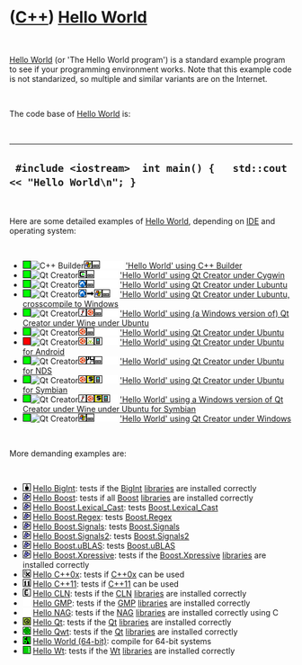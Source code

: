 



 

 

 

 

 

([C++](Cpp.htm)) [Hello World](CppHelloWorld.htm)
=================================================

 

[Hello World](CppHelloWorld.htm) (or 'The Hello World program') is a
standard example program to see if your programming environment works.
Note that this example code is not standarized, so multiple and similar
variants are on the Internet.

 

The code base of [Hello World](CppHelloWorld.htm) is:

 

  ------------------------------------------------------------------------
  ` #include <iostream>  int main() {   std::cout << "Hello World\n"; }`
  ------------------------------------------------------------------------

 

Here are some detailed examples of [Hello World](CppHelloWorld.htm),
depending on [IDE](CppIde.htm) and operating system:

 

-   ![OKAY](PicGreen.png)![C++
    Builder](PicCppBuilder.png)![Windows](PicWindows.png)![Desktop](PicDesktop.png)![
    ](PicSpacer.png)![ ](PicSpacer.png)![ ](PicSpacer.png) ['Hello
    World' using C++ Builder](CppHelloWorldCppBuilder.htm)
-   ![OKAY](PicGreen.png)![Qt
    Creator](PicQtCreator.png)![Cygwin](PicCygwin.png)![Desktop](PicDesktop.png)![
    ](PicSpacer.png)![ ](PicSpacer.png)![ ](PicSpacer.png) ['Hello
    World' using Qt Creator under
    Cygwin](CppHelloWorldQtCreatorCygwin.htm)
-   ![OKAY](PicGreen.png)![Qt
    Creator](PicQtCreator.png)![Lubuntu](PicLubuntu.png)![Desktop](PicDesktop.png)![
    ](PicSpacer.png)![ ](PicSpacer.png)![ ](PicSpacer.png) ['Hello
    World' using Qt Creator under
    Lubuntu](CppHelloWorldQtCreatorLubuntu.htm)
-   ![OKAY](PicGreen.png)![Qt
    Creator](PicQtCreator.png)![Lubuntu](PicLubuntu.png)![to](PicTo.png)![Windows](PicWindows.png)![Desktop](PicDesktop.png)![
    ](PicSpacer.png) ['Hello World' using Qt Creator under Lubuntu,
    crosscompile to Windows](CppHelloWorldQtCreatorLubuntuToWindows.htm)
-   ![OKAY](PicGreen.png)![Qt
    Creator](PicQtCreator.png)![Wine](PicWine.png)![Ubuntu](PicUbuntu.png)![Desktop](PicDesktop.png)![
    ](PicSpacer.png)![ ](PicSpacer.png) ['Hello World' using (a Windows
    version of) Qt Creator under Wine under
    Ubuntu](CppHelloWorldQtCreatorWineUbuntu.htm)
-   ![OKAY](PicGreen.png)![Qt
    Creator](PicQtCreator.png)![Ubuntu](PicUbuntu.png)![Desktop](PicDesktop.png)![
    ](PicSpacer.png)![ ](PicSpacer.png)![ ](PicSpacer.png) ['Hello
    World' using Qt Creator under
    Ubuntu](CppHelloWorldQtCreatorUbuntu.htm)
-   ![FAIL](PicRed.png)![Qt
    Creator](PicQtCreator.png)![Ubuntu](PicUbuntu.png)![Android](PicAndroid.png)![Mobile](PicMobile.png)![
    ](PicSpacer.png)![ ](PicSpacer.png) ['Hello World' using Qt Creator
    under Ubuntu for Android](CppHelloWorldQtCreatorUbuntuAndroid.htm)
-   ![OKAY](PicGreen.png)![Qt
    Creator](PicQtCreator.png)![Ubuntu](PicUbuntu.png)![NDS](PicNds.png)![Desktop](PicDesktop.png)![
    ](PicSpacer.png)![ ](PicSpacer.png) ['Hello World' using Qt Creator
    under Ubuntu for NDS](CppHelloWorldQtCreatorUbuntuNds.htm)
-   ![OKAY](PicGreen.png)![Qt
    Creator](PicQtCreator.png)![Ubuntu](PicUbuntu.png)![Symbian](PicSymbian.png)![Mobile](PicMobile.png)![
    ](PicSpacer.png)![ ](PicSpacer.png) ['Hello World' using Qt Creator
    under Ubuntu for Symbian](CppHelloWorldQtCreatorUbuntuSymbian.htm)
-   ![OKAY](PicGreen.png)![Qt
    Creator](PicQtCreator.png)![Wine](PicWine.png)![Ubuntu](PicUbuntu.png)![Symbian](PicSymbian.png)![Mobile](PicMobile.png)![
    ](PicSpacer.png) ['Hello World' using a Windows version of Qt
    Creator under Wine under Ubuntu for
    Symbian](CppHelloWorldQtCreatorWineUbuntuSymbian.htm)
-   ![OKAY](PicGreen.png)![Qt
    Creator](PicQtCreator.png)![Windows](PicWindows.png)![Desktop](PicDesktop.png)![
    ](PicSpacer.png)![ ](PicSpacer.png)![ ](PicSpacer.png) ['Hello
    World' using Qt Creator under
    Windows](CppHelloWorldQtCreatorWindows.htm)

 

More demanding examples are:

 

-   ![BigInt](PicBigInt.png) [Hello BigInt](CppHelloBigInt.htm): tests
    if the [BigInt](CppBigInt.htm) [libraries](CppLibrary.htm) are
    installed correctly
-   ![Boost](PicBoost.png) [Hello Boost](CppHelloBoost.htm): tests if
    all [Boost](CppBoost.htm) [libraries](CppLibrary.htm) are installed
    correctly
-   ![Boost](PicBoost.png) [Hello
    Boost.Lexical\_Cast](CppHelloBoostLexical_Cast.htm): tests
    [Boost.Lexical\_Cast](CppBoostLexical_Cast.htm)
-   ![Boost](PicBoost.png) [Hello Boost.Regex](CppHelloBoostRegex.htm):
    tests [Boost.Regex](CppBoostRegex.htm)
-   ![Boost](PicBoost.png) [Hello
    Boost.Signals](CppHelloBoostSignals.htm): tests
    [Boost.Signals](CppBoostSignals.htm)
-   ![Boost](PicBoost.png) [Hello
    Boost.Signals2](CppHelloBoostSignals2.htm): tests
    [Boost.Signals2](CppBoostSignals2.htm)
-   ![Boost](PicBoost.png) [Hello Boost.uBLAS](CppHelloBoostUblas.htm):
    tests [Boost.uBLAS](CppBoostUblas.htm)
-   ![Boost](PicBoost.png) [Hello
    Boost.Xpressive](CppHelloBoostXpressive.htm): tests if the
    [Boost.Xpressive](CppBoostXpressive.htm) [libraries](CppLibrary.htm)
    are installed correctly
-   ![C++0x](PicCpp0x.png) [Hello C++0x](CppHelloCpp0x.htm): tests if
    [C++0x](Cpp0x.htm) can be used
-   ![C++11](PicCpp11.png) [Hello C++11](CppHelloCpp11.htm): tests if
    [C++11](Cpp11.htm) can be used
-   ![CLN](PicCln.png) [Hello CLN](CppHelloCln.htm): tests if the
    [CLN](CppCln.htm) [libraries](CppLibrary.htm) are installed
    correctly
-   ![ ](PicSpacer.png) [Hello GMP](CppHelloGmp.htm): tests if the
    [GMP](CppGmp.htm) [libraries](CppLibrary.htm) are installed
    correctly
-   ![ ](PicSpacer.png) [Hello NAG](CppHelloNagC.htm): tests if the
    [NAG](CppNag.htm) [libraries](CppLibrary.htm) are installed
    correctly using C
-   ![Qt](PicQt.png) [Hello Qt](CppHelloQt.htm): tests if the
    [Qt](CppQt.htm) [libraries](CppLibrary.htm) are installed correctly
-   ![Qwt](PicQwt.png) [Hello Qwt](CppHelloQwt.htm): tests if the
    [Qt](CppQwt.htm) [libraries](CppLibrary.htm) are installed correctly
-   ![64-bit](Pic64.png) [Hello World (64-bit)](CppHelloWorld64.htm):
    compile for 64-bit systems
-   ![Wt](PicWt.png) [Hello Wt](CppHelloWt.htm): tests if the
    [Wt](CppWt.htm) [libraries](CppLibrary.htm) are installed correctly

 

 

 

 





 



